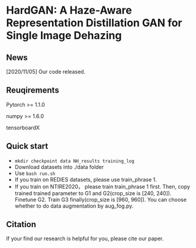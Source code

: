 # HardGAN: A Haze-Aware Representation Distillation GAN for Single Image Dehazing

## News

[2020/11/05] Our code released.

## Reuqirements

Pytorch >= 1.1.0

numpy >=  1.6.0

tensorboardX

## Quick start

+ `mkdir checkpoint data NH_results training_log`
+ Download datasets into ./data folder
+ Use `bash run.sh`
+ If you train on REDIES datasets, please use train_phrase 1.
+ If you train on NTIRE2020， please train train_phrase 1 first. Then, copy trained trained parameter to G1 and G2(crop_size is [240, 240]).  Finetune G2.  Train G3 finally(crop_size is [960, 960]). You can choose whether to do data augmentation by aug_fog.py.

## Citation

If your find our research is helpful for you, please cite our paper.











